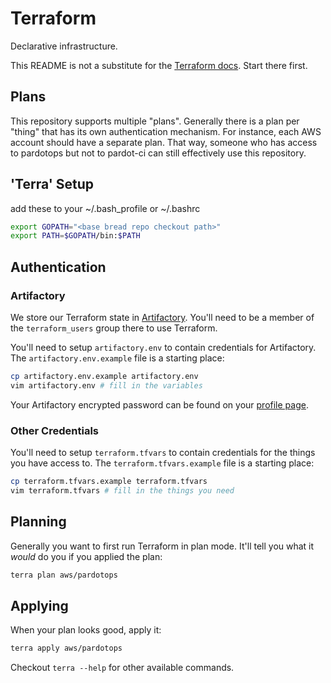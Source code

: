 # Terraform

Declarative infrastructure.

This README is not a substitute for the [Terraform docs](https://www.terraform.io/docs/index.html). Start there first.

## Plans

This repository supports multiple "plans". Generally there is a plan per "thing" that has its own authentication mechanism. For instance, each AWS account should have a separate plan. That way, someone who has access to pardotops but not to pardot-ci can still effectively use this repository.

## 'Terra' Setup

add these to your ~/.bash_profile or ~/.bashrc
```bash
export GOPATH="<base bread repo checkout path>"
export PATH=$GOPATH/bin:$PATH
```

## Authentication

### Artifactory

We store our Terraform state in [Artifactory](https://artifactory.dev.pardot.com). You'll need to be a member of the `terraform_users` group there to use Terraform.

You'll need to setup `artifactory.env` to contain credentials for Artifactory. The `artifactory.env.example` file is a starting place:

```bash
cp artifactory.env.example artifactory.env
vim artifactory.env # fill in the variables
```

Your Artifactory encrypted password can be found on your [profile page](https://artifactory.dev.pardot.com/artifactory/webapp/#/profile).

### Other Credentials

You'll need to setup `terraform.tfvars` to contain credentials for the things you have access to. The `terraform.tfvars.example` file is a starting place:

```bash
cp terraform.tfvars.example terraform.tfvars
vim terraform.tfvars # fill in the things you need
```

## Planning

Generally you want to first run Terraform in plan mode. It'll tell you what it _would_ do you if you applied the plan:

```bash
terra plan aws/pardotops
```

## Applying

When your plan looks good, apply it:

```bash
terra apply aws/pardotops
```

Checkout `terra --help` for other available commands.
